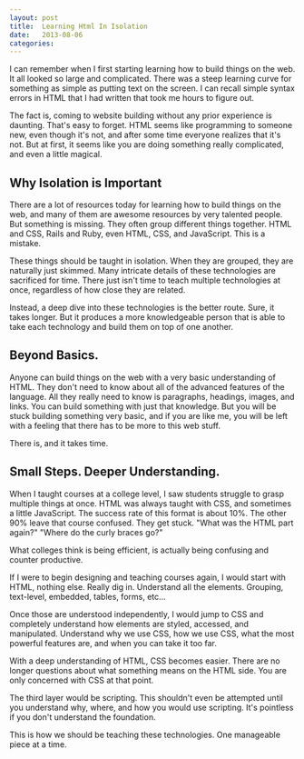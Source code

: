 ```yaml
---
layout: post
title:  Learning Html In Isolation
date:   2013-08-06
categories:
---
```


I can remember when I first starting learning how to build things on the web. It all looked so large and complicated. There was a steep learning curve for something as simple as putting text on the screen. I can recall simple syntax errors in HTML that I had written that took me hours to figure out.

The fact is, coming to website building without any prior experience is daunting. That's easy to forget. HTML seems like programming to someone new, even though it's not, and after some time everyone realizes that it's not. But at first, it seems like you are doing something really complicated, and even a little magical.

## Why Isolation is Important

There are a lot of resources today for learning how to build things on the web, and many of them are awesome resources by very talented people. But something is missing. They often group different things together. HTML and CSS, Rails and Ruby, even HTML, CSS, and JavaScript. This is a mistake.

These things should be taught in isolation. When they are grouped, they are naturally just skimmed. Many intricate details of these technologies are sacrificed for time. There just isn't time to teach multiple technologies at once, regardless of how close they are related.

Instead, a deep dive into these technologies is the better route. Sure, it takes longer. But it produces a more knowledgeable person that is able to take each technology and build them on top of one another.

## Beyond Basics.

Anyone can build things on the web with a very basic understanding of HTML. They don't need to know about all of the advanced features of the language. All they really need to know is paragraphs, headings, images, and links. You can build something with just that knowledge. But you will be stuck building something very basic, and if you are like me, you will be left with a feeling that there has to be more to this web stuff.

There is, and it takes time.

## Small Steps. Deeper Understanding.

When I taught courses at a college level, I saw students struggle to grasp multiple things at once. HTML was always taught with CSS, and sometimes a little JavaScript. The success rate of this format is about 10%. The other 90% leave that course confused. They get stuck. "What was the HTML part again?" "Where do the curly braces go?"

What colleges think is being efficient, is actually being confusing and counter productive.

If I were to begin designing and teaching courses again, I would start with HTML, nothing else. Really dig in. Understand all the elements. Grouping, text-level, embedded, tables, forms, etc...

Once those are understood independently, I would jump to CSS and completely understand how elements are styled, accessed, and manipulated. Understand why we use CSS, how we use CSS, what the most powerful features are, and when you can take it too far.

With a deep understanding of HTML, CSS becomes easier. There are no longer questions about what something means on the HTML side. You are only concerned with CSS at that point.

The third layer would be scripting. This shouldn't even be attempted until you understand why, where, and how you would use scripting. It's pointless if you don't understand the foundation.

This is how we should be teaching these technologies. One manageable piece at a time.

